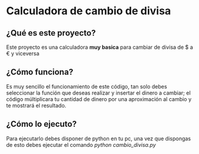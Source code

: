 # Calculadora de cambio de divisa
 
## ¿Qué es este proyecto?
Este proyecto es una calculadora **muy basica** para cambiar de divisa de $ a € y viceversa

## ¿Cómo funciona?
Es muy sencillo el funcionamiento de este código, tan solo debes seleccionar la función que deseas realizar y insertar el dinero a cambiar; el código múltiplicara tu cantidad de dinero por una aproximación al cambio y te mostrará el resultado.

## ¿Cómo lo ejecuto?
Para ejecutarlo debes disponer de python en tu pc, una vez que dispongas de esto debes ejecutar el comando *python cambio_divisa.py*
 
 
 
 
 
